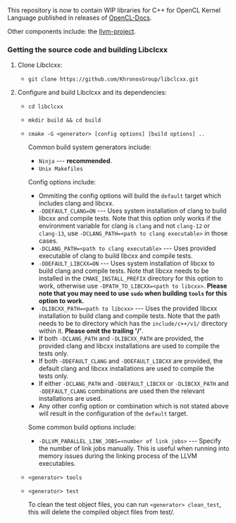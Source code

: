 <!--
Copyright (c) 2021 The Khronos Group Inc.
SPDX-License-Identifier: Apache-2.0
-->
 
This repository is now to contain WIP libraries for C++ for OpenCL Kernel Language published in releases of [OpenCL-Docs](https://github.com/KhronosGroup/OpenCL-Docs/releases/tag/cxxforopencl-v1.0-r2).

Other components include:
the [llvm-project](https://github.com/llvm/llvm-project).

### Getting the source code and building Libclcxx

1. Clone Libclcxx:

	* ``git clone https://github.com/KhronosGroup/libclcxx.git``

2. Configure and build Libclcxx and its dependencies:

	* ``cd libclcxx``

	* ``mkdir build && cd build``

	* ``cmake -G <generator> [config options] [build options] ..``

		Common build system generators include:

		* ``Ninja`` --- **recommended**.
		* ``Unix Makefiles``

		Config options include:

		* Ommiting the config options will build the ``default`` target which includes clang and libcxx.
		* ``-DDEFAULT_CLANG=ON`` --- Uses system installation of clang to build libcxx and compile tests. Note that this option only works if the environment variable for clang is ``clang`` and not ``clang-12`` or ``clang-13``, use ``-DCLANG_PATH=<path to clang executable>`` in those cases.
		* ``-DCLANG_PATH=<path to clang executable>`` --- Uses provided executable of clang to build libcxx and compile tests.
		* ``-DDEFAULT_LIBCXX=ON`` --- Uses system installation of libcxx to build clang and compile tests. Note that libcxx needs to be installed in the ``CMAKE_INSTALL_PREFIX`` directory for this option to work, otherwise use ``-DPATH_TO_LIBCXX=<path to libcxx>``. **Please note that you may need to use ``sudo`` when building ``tools`` for this option to work.**
		* ``-DLIBCXX_PATH=<path to libcxx>`` --- Uses the provided libcxx installation to build clang and compile tests. Note that the path needs to be to directory which has the ``include/c++/v1/`` directory within it. **Please omit the trailing '/'**.
		* If both ``-DCLANG_PATH`` and ``-DLIBCXX_PATH`` are provided, the provided clang and libcxx installations are used to compile the tests only.
		* If both ``-DDEFAULT_CLANG`` and ``-DDEFAULT_LIBCXX`` are provided, the default clang and libcxx installations are used to compile the tests only.
		* If either ``-DCLANG_PATH`` and ``-DDEFAULT_LIBCXX`` or ``-DLIBCXX_PATH`` and ``-DDEFAULT_CLANG`` combinations are used then the relevant installations are used.
		* Any other config option or combination which is not stated above will result in the configuration of the ``default`` target.

		Some common build options include:

		* ``-DLLVM_PARALLEL_LINK_JOBS=<number of link jobs>`` --- Specify the number of link jobs manually. This is useful when running into memory issues during the linking process of the LLVM executables.

	* ``<generator> tools``

	* ``<generator> test``

		To clean the test object files, you can run ``<generator> clean_test``, this will delete the compiled object files from test/.

